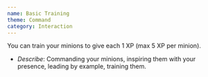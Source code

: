 ```yaml
---
name: Basic Training
theme: Command
category: Interaction
---
```


You can train your minions to give each 1 XP (max 5 XP per minion).

* *Describe*: Commanding your minions, inspiring them with your presence, leading by example, training them.